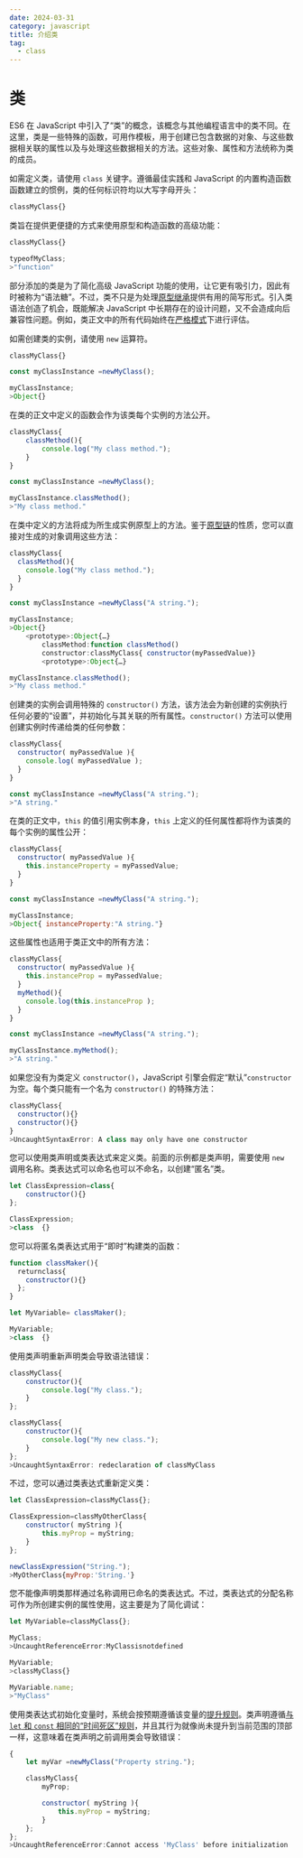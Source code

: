 ```yaml
---
date: 2024-03-31
category: javascript
title: 介绍类
tag:
  - class
---
```

# 类

ES6 在 JavaScript 中引入了“类”的概念，该概念与其他编程语言中的类不同。在这里，类是一些特殊的函数，可用作模板，用于创建已包含数据的对象、与这些数据相关联的属性以及与处理这些数据相关的方法。这些对象、属性和方法统称为类的成员。

如需定义类，请使用 `class` 关键字。遵循最佳实践和 JavaScript 的内置构造函数函数建立的惯例，类的任何标识符均以大写字母开头：

```javascript
classMyClass{}
```

类旨在提供更便捷的方式来使用原型和构造函数的高级功能：

```javascript
classMyClass{}

typeofMyClass;
>"function"
```

部分添加的类是为了简化高级 JavaScript 功能的使用，让它更有吸引力，因此有时被称为“语法糖”。不过，类不只是为处理[原型继承](/blogs/web/javascript/appendix#prototypal-inheritance)提供有用的简写形式。引入类语法创造了机会，既能解决 JavaScript 中长期存在的设计问题，又不会造成向后兼容性问题。例如，类正文中的所有代码始终在[严格模式](/blogs/web/javascript/appendix#strict-mode)下进行评估。

如需创建类的实例，请使用 `new` 运算符。

```javascript
classMyClass{}

const myClassInstance =newMyClass();

myClassInstance;
>Object{}
```

在类的正文中定义的函数会作为该类每个实例的方法公开。

```javascript
classMyClass{
    classMethod(){
        console.log("My class method.");
    }
}

const myClassInstance =newMyClass();

myClassInstance.classMethod();
>"My class method."
```

在类中定义的方法将成为所生成实例原型上的方法。鉴于[原型链](/blogs/web/javascript/objects/property-descriptors)的性质，您可以直接对生成的对象调用这些方法：

```javascript
classMyClass{
  classMethod(){
    console.log("My class method.");
  }
}

const myClassInstance =newMyClass("A string.");

myClassInstance;
>Object{}
    <prototype>:Object{…}
        classMethod:function classMethod()
        constructor:classMyClass{ constructor(myPassedValue)}
        <prototype>:Object{…}

myClassInstance.classMethod();
>"My class method."
```

创建类的实例会调用特殊的 `constructor()` 方法，该方法会为新创建的实例执行任何必要的“设置”，并初始化与其关联的所有属性。`constructor()` 方法可以使用创建实例时传递给类的任何参数：

```javascript
classMyClass{
  constructor( myPassedValue ){
    console.log( myPassedValue );
  }
}

const myClassInstance =newMyClass("A string.");
>"A string."
```

在类的正文中，`this` 的值引用实例本身，`this` 上定义的任何属性都将作为该类的每个实例的属性公开：

```javascript
classMyClass{
  constructor( myPassedValue ){
    this.instanceProperty = myPassedValue;
  }
}

const myClassInstance =newMyClass("A string.");

myClassInstance;
>Object{ instanceProperty:"A string."}
```

这些属性也适用于类正文中的所有方法：

```javascript
classMyClass{
  constructor( myPassedValue ){
    this.instanceProp = myPassedValue;
  }
  myMethod(){
    console.log(this.instanceProp );
  }
}

const myClassInstance =newMyClass("A string.");

myClassInstance.myMethod();
>"A string."
```

如果您没有为类定义 `constructor()`，JavaScript 引擎会假定“默认”`constructor` 为空。每个类只能有一个名为 `constructor()` 的特殊方法：

```javascript
classMyClass{
  constructor(){}
  constructor(){}
}
>UncaughtSyntaxError: A class may only have one constructor
```

您可以使用类声明或类表达式来定义类。前面的示例都是类声明，需要使用 `new` 调用名称。类表达式可以命名也可以不命名，以创建“匿名”类。

```javascript
let ClassExpression=class{
    constructor(){}
};

ClassExpression;
>class  {}
```

您可以将匿名类表达式用于“即时”构建类的函数：

```javascript
function classMaker(){
  returnclass{
    constructor(){}
  };
}

let MyVariable= classMaker();

MyVariable;
>class  {}
```

使用类声明重新声明类会导致语法错误：

```javascript
classMyClass{
    constructor(){
        console.log("My class.");
    }
};

classMyClass{
    constructor(){
        console.log("My new class.");
    }
};
>UncaughtSyntaxError: redeclaration of classMyClass
```

不过，您可以通过类表达式重新定义类：

```javascript
let ClassExpression=classMyClass{};

ClassExpression=classMyOtherClass{
    constructor( myString ){
        this.myProp = myString;
    }
};

newClassExpression("String.");
>MyOtherClass{myProp:'String.'}
```

您不能像声明类那样通过名称调用已命名的类表达式。不过，类表达式的分配名称可作为所创建实例的属性使用，这主要是为了简化调试：

```javascript
let MyVariable=classMyClass{};

MyClass;
>UncaughtReferenceError:MyClassisnotdefined

MyVariable;
>classMyClass{}

MyVariable.name;
>"MyClass"
```

使用类表达式初始化变量时，系统会按预期遵循该变量的[提升规则](/blogs/web/javascript/data-types/variable#hoisting)。类声明遵循[与 `let` 和 `const` 相同的“时间死区”规则](/blogs/web/javascript/data-types/variable#hoisting)，并且其行为就像尚未提升到当前范围的顶部一样，这意味着在类声明之前调用类会导致错误：

```javascript
{
    let myVar =newMyClass("Property string.");

    classMyClass{
        myProp;

        constructor( myString ){
            this.myProp = myString;
        }
    };
};
>UncaughtReferenceError:Cannot access 'MyClass' before initialization
```
